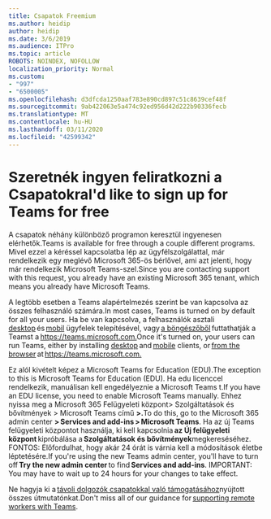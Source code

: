 ```yaml
---
title: Csapatok Freemium
ms.author: heidip
author: heidip
ms.date: 3/6/2019
ms.audience: ITPro
ms.topic: article
ROBOTS: NOINDEX, NOFOLLOW
localization_priority: Normal
ms.custom:
- "997"
- "6500005"
ms.openlocfilehash: d3dfcda1250aaf783e890cd897c51c8639cef48f
ms.sourcegitcommit: 9ab422063e5a474c92ed956d42d222b90336fecb
ms.translationtype: MT
ms.contentlocale: hu-HU
ms.lasthandoff: 03/11/2020
ms.locfileid: "42599342"
---
```

# <a name="id-like-to-sign-up-for-teams-for-free"></a><span data-ttu-id="7d10d-102">Szeretnék ingyen feliratkozni a Csapatokra</span><span class="sxs-lookup"><span data-stu-id="7d10d-102">I'd like to sign up for Teams for free</span></span>

<span data-ttu-id="7d10d-103">A csapatok néhány különböző programon keresztül ingyenesen elérhetők.</span><span class="sxs-lookup"><span data-stu-id="7d10d-103">Teams is available for free through a couple different programs.</span></span> <span data-ttu-id="7d10d-104">Mivel ezzel a kéréssel kapcsolatba lép az ügyfélszolgálattal, már rendelkezik egy meglévő Microsoft 365-ös bérlővel, ami azt jelenti, hogy már rendelkezik Microsoft Teams-szel.</span><span class="sxs-lookup"><span data-stu-id="7d10d-104">Since you are contacting support with this request, you already have an existing Microsoft 365 tenant, which means you already have Microsoft Teams.</span></span>

<span data-ttu-id="7d10d-105">A legtöbb esetben a Teams alapértelmezés szerint be van kapcsolva az összes felhasználó számára.</span><span class="sxs-lookup"><span data-stu-id="7d10d-105">In most cases, Teams is turned on by default for all your users.</span></span> <span data-ttu-id="7d10d-106">Ha be van kapcsolva, a felhasználók asztali [desktop](https://docs.microsoft.com/MicrosoftTeams/get-clients#desktop-client) és [mobil](https://docs.microsoft.com/MicrosoftTeams/get-clients#mobile-clients) ügyfelek telepítésével, vagy [a böngészőből](https://docs.microsoft.com/MicrosoftTeams/get-clients#web-client) futtathatják a Teamst a <https://teams.microsoft.com.></span><span class="sxs-lookup"><span data-stu-id="7d10d-106">Once it's turned on, your users can run Teams, either by installing [desktop](https://docs.microsoft.com/MicrosoftTeams/get-clients#desktop-client) and [mobile](https://docs.microsoft.com/MicrosoftTeams/get-clients#mobile-clients) clients, or [from the browser](https://docs.microsoft.com/MicrosoftTeams/get-clients#web-client) at <https://teams.microsoft.com.></span></span>

<span data-ttu-id="7d10d-107">Ez alól kivételt képez a Microsoft Teams for Education (EDU).</span><span class="sxs-lookup"><span data-stu-id="7d10d-107">The exception to this is Microsoft Teams for Education (EDU).</span></span> <span data-ttu-id="7d10d-108">Ha edu licenccel rendelkezik, manuálisan kell engedélyeznie a Microsoft Teams t.</span><span class="sxs-lookup"><span data-stu-id="7d10d-108">If you have an EDU license, you need to enable Microsoft Teams manually.</span></span> <span data-ttu-id="7d10d-109">Ehhez nyissa meg a Microsoft 365 Felügyeleti központ> Szolgáltatások és bővítmények > Microsoft Teams című **>.**</span><span class="sxs-lookup"><span data-stu-id="7d10d-109">To do this, go to the Microsoft 365 admin center **> Services and add-ins > Microsoft Teams**.</span></span> <span data-ttu-id="7d10d-110">Ha az új Teams felügyeleti központot használja, ki kell kapcsolnia **az Új felügyeleti központ** kipróbálása a **Szolgáltatások és bővítmények**megkereséséhez. FONTOS: Előfordulhat, hogy akár 24 órát is várnia kell a módosítások életbe léptetésére.</span><span class="sxs-lookup"><span data-stu-id="7d10d-110">If you're using the new Teams admin center, you'll have to turn off **Try the new admin center** to find **Services and add-ins**. IMPORTANT: You may have to wait up to 24 hours for your changes to take effect.</span></span>

<span data-ttu-id="7d10d-111">Ne hagyja ki a [távoli dolgozók csapatokkal való támogatásához](https://docs.microsoft.com/MicrosoftTeams/support-remote-work-with-teams)nyújtott összes útmutatónkat.</span><span class="sxs-lookup"><span data-stu-id="7d10d-111">Don't miss all of our guidance for [supporting remote workers with Teams](https://docs.microsoft.com/MicrosoftTeams/support-remote-work-with-teams).</span></span>
